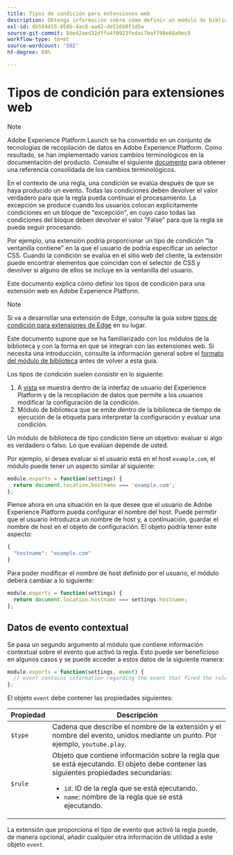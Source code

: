 ```yaml
---
title: Tipos de condición para extensiones web
description: Obtenga información sobre cómo definir un módulo de biblioteca de tipo de condición para una extensión de etiqueta en una propiedad web.
exl-id: db504455-858b-4ac8-aa42-de516b0f1d5a
source-git-commit: 8ded2aed32dffa4f0923fedac7baf798e68a9ec9
workflow-type: tm+mt
source-wordcount: '502'
ht-degree: 69%

---
```


# Tipos de condición para extensiones web

>[!NOTE]
>
>Adobe Experience Platform Launch se ha convertido en un conjunto de tecnologías de recopilación de datos en Adobe Experience Platform. Como resultado, se han implementado varios cambios terminológicos en la documentación del producto. Consulte el siguiente [documento](../../term-updates.md) para obtener una referencia consolidada de los cambios terminológicos.

En el contexto de una regla, una condición se evalúa después de que se haya producido un evento. Todas las condiciones deben devolver el valor verdadero para que la regla pueda continuar el procesamiento. La excepción se produce cuando los usuarios colocan explícitamente condiciones en un bloque de &quot;excepción&quot;, en cuyo caso todas las condiciones del bloque deben devolver el valor &quot;False&quot; para que la regla se pueda seguir procesando.

Por ejemplo, una extensión podría proporcionar un tipo de condición &quot;la ventanilla contiene&quot; en la que el usuario de podría especificar un selector CSS. Cuando la condición se evalúa en el sitio web del cliente, la extensión puede encontrar elementos que coincidan con el selector de CSS y devolver si alguno de ellos se incluye en la ventanilla del usuario.

Este documento explica cómo definir los tipos de condición para una extensión web en Adobe Experience Platform.

>[!NOTE]
>
>Si va a desarrollar una extensión de Edge, consulte la guía sobre [tipos de condición para extensiones de Edge](../edge/condition-types.md) en su lugar.
>
>Este documento supone que se ha familiarizado con los módulos de la biblioteca y con la forma en que se integran con las extensiones web. Si necesita una introducción, consulte la información general sobre el [formato del módulo de biblioteca](./format.md) antes de volver a esta guía.

Los tipos de condición suelen consistir en lo siguiente:

1. A [vista](./views.md) se muestra dentro de la interfaz de usuario del Experience Platform y de la recopilación de datos que permite a los usuarios modificar la configuración de la condición.
2. Módulo de biblioteca que se emite dentro de la biblioteca de tiempo de ejecución de la etiqueta para interpretar la configuración y evaluar una condición.

Un módulo de biblioteca de tipo condición tiene un objetivo: evaluar si algo es verdadero o falso. Lo que evalúan depende de usted.

Por ejemplo, si desea evaluar si el usuario está en el host `example.com`, el módulo puede tener un aspecto similar al siguiente:

```js
module.exports = function(settings) {
  return document.location.hostname === 'example.com';
};
```

Piense ahora en una situación en la que desee que el usuario de Adobe Experience Platform pueda configurar el nombre del host. Puede permitir que el usuario introduzca un nombre de host y, a continuación, guardar el nombre de host en el objeto de configuración. El objeto podría tener este aspecto:

```js
{
  "hostname": "example.com"
}
```

Para poder modificar el nombre de host definido por el usuario, el módulo deberá cambiar a lo siguiente:

```js
module.exports = function(settings) {
  return document.location.hostname === settings.hostname;
};
```

## Datos de evento contextual

Se pasa un segundo argumento al módulo que contiene información contextual sobre el evento que activó la regla. Esto puede ser beneficioso en algunos casos y se puede acceder a estos datos de la siguiente manera:

```js
module.exports = function(settings, event) {
  // event contains information regarding the event that fired the rule
};
```

El objeto `event` debe contener las propiedades siguientes:

| Propiedad | Descripción |
| --- | --- |
| `$type` | Cadena que describe el nombre de la extensión y el nombre del evento, unidos mediante un punto. Por ejemplo, `youtube.play`. |
| `$rule` | Objeto que contiene información sobre la regla que se está ejecutando. El objeto debe contener las siguientes propiedades secundarias:<ul><li>`id`: ID de la regla que se está ejecutando.</li><li>`name`: nombre de la regla que se está ejecutando.</li></ul> |

La extensión que proporciona el tipo de evento que activó la regla puede, de manera opcional, añadir cualquier otra información de utilidad a este objeto `event`.
